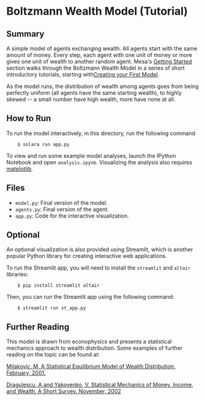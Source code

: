 # Boltzmann Wealth Model (Tutorial)

## Summary

A simple model of agents exchanging wealth. All agents start with the same amount of money. Every step, each agent with one unit of money or more gives one unit of wealth to another random agent. Mesa's [Getting Started](https://mesa.readthedocs.io/latest/getting_started.html) section walks through the Boltzmann Wealth Model in a series of short introductory tutorials, starting with[Creating your First Model](https://mesa.readthedocs.io/latest/tutorials/0_first_model.html).

As the model runs, the distribution of wealth among agents goes from being perfectly uniform (all agents have the same starting wealth), to highly skewed -- a small number have high wealth, more have none at all.

## How to Run

To run the model interactively, in this directory, run the following command

```
    $ solara run app.py
```

To view and run some example model analyses, launch the IPython Notebook and open ``analysis.ipynb``. Visualizing the analysis also requires [matplotlib](http://matplotlib.org/).

## Files

* ``model.py``: Final version of the model.
* ``agents.py``: Final version of the agent.
* ``app.py``: Code for the interactive visualization.

## Optional

An optional visualization is also provided using Streamlit, which is another popular Python library for creating interactive web applications.

To run the Streamlit app, you will need to install the `streamlit` and `altair` libraries:

```
    $ pip install streamlit altair
```

Then, you can run the Streamlit app using the following command:

```
    $ streamlit run st_app.py
```

## Further Reading

This model is drawn from econophysics and presents a statistical mechanics approach to wealth distribution. Some examples of further reading on the topic can be found at:

[Milakovic, M. A Statistical Equilibrium Model of Wealth Distribution. February, 2001.](https://editorialexpress.com/cgi-bin/conference/download.cgi?db_name=SCE2001&paper_id=214)

[Dragulescu, A and Yakovenko, V. Statistical Mechanics of Money, Income, and Wealth: A Short Survey. November, 2002](http://arxiv.org/pdf/cond-mat/0211175v1.pdf)
